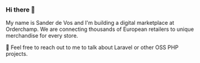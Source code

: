 ### Hi there 👋

My name is Sander de Vos and I'm building a digital marketplace at Orderchamp. We are connecting thousands of European retailers to unique merchandise for every store.

🚀 Feel free to reach out to me to talk about Laravel or other OSS PHP projects.
